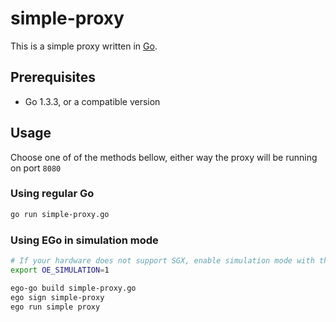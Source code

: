 # simple-proxy

This is a simple proxy written in [Go](https://golang.org).

## Prerequisites

* Go 1.3.3, or a compatible version

## Usage
Choose one of of the methods bellow, either way the proxy will be running on port `8080`

### Using regular Go

```bash
go run simple-proxy.go
```
### Using EGo in simulation mode

```bash
# If your hardware does not support SGX, enable simulation mode with this command:
export OE_SIMULATION=1

ego-go build simple-proxy.go
ego sign simple-proxy
ego run simple proxy
```

